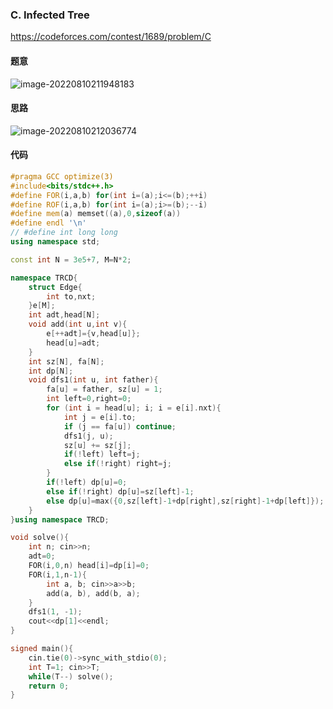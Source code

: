 ### C. Infected Tree

https://codeforces.com/contest/1689/problem/C

#### 题意

![image-20220810211948183](https://nme-200t.oss-cn-hangzhou.aliyuncs.com/template/202208102119236.png)

#### 思路

![image-20220810212036774](https://nme-200t.oss-cn-hangzhou.aliyuncs.com/template/202208102120840.png)

#### 代码

```cpp
#pragma GCC optimize(3)
#include<bits/stdc++.h>
#define FOR(i,a,b) for(int i=(a);i<=(b);++i)
#define ROF(i,a,b) for(int i=(a);i>=(b);--i)
#define mem(a) memset((a),0,sizeof(a))
#define endl '\n'
// #define int long long
using namespace std;

const int N = 3e5+7, M=N*2;

namespace TRCD{
    struct Edge{
    	int to,nxt;
    }e[M];
    int adt,head[N];
    void add(int u,int v){
    	e[++adt]={v,head[u]};
    	head[u]=adt;
    }
    int sz[N], fa[N];
    int dp[N];
    void dfs1(int u, int father){
        fa[u] = father, sz[u] = 1;
        int left=0,right=0;
        for (int i = head[u]; i; i = e[i].nxt){
            int j = e[i].to;
            if (j == fa[u]) continue;
            dfs1(j, u);
            sz[u] += sz[j];
            if(!left) left=j;
            else if(!right) right=j;
        }
        if(!left) dp[u]=0;
        else if(!right) dp[u]=sz[left]-1;
        else dp[u]=max({0,sz[left]-1+dp[right],sz[right]-1+dp[left]});
    }
}using namespace TRCD;

void solve(){
    int n; cin>>n;
    adt=0;
    FOR(i,0,n) head[i]=dp[i]=0;
    FOR(i,1,n-1){
        int a, b; cin>>a>>b;
        add(a, b), add(b, a);
    }
    dfs1(1, -1);
    cout<<dp[1]<<endl;
}

signed main(){
    cin.tie(0)->sync_with_stdio(0);
    int T=1; cin>>T;
    while(T--) solve();
    return 0;
}
```

